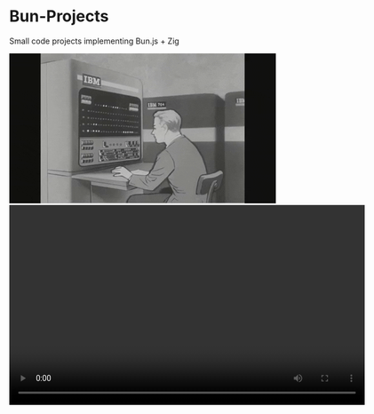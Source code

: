 # Bun-Projects
Small code projects implementing Bun.js + Zig

<img src="vintageCoder.gif"/>

<video controls width="640" height="360">
  <source src="https://github.com/chrisAXZA/Bun-Projects/blob/main/BunJS.mp4" type="video/mp4">
  No bun clip
</video>
